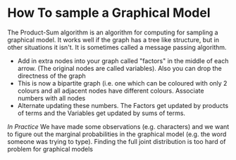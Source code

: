 How To sample a Graphical Model
==========

The Product-Sum algorithm is an algorithm for computing for sampling a graphical model. It works well if the graph has a tree like structure, but in other situations it isn't. It is sometimes called a message passing algorithm. 

* Add in extra nodes into your graph called "factors" in the middle of each arrow. (The original nodes are called variables). Also you can drop the directness of the graph
* This is now a bipartite graph (i.e. one which can be coloured with only 2 colours and all adjacent nodes have different colours. Associate numbers with all nodes
* Alternate updating these numbers. The Factors get updated by products of terms and the Variables get updated by  sums of terms.

*In Practice* We have made some observations (e.g. characters) and we want to figure out the marginal probabilities in the graphical model  (e.g. the word someone was trying to type). Finding the full joint distribution is too hard of problem for graphical models 

